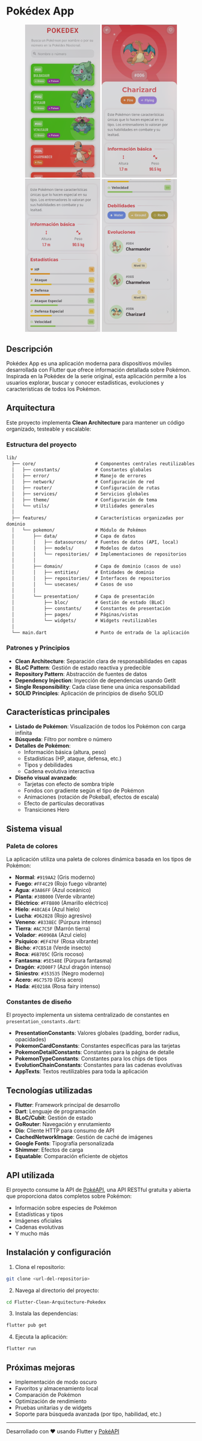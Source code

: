 
# Pokédex App

<div align="center">
  <img src="images/1.png" width="200" />
  <img src="images/2.png" width="200" /> 
  <img src="images/3.png" width="200" />
  <img src="images/4.png" width="200" />
</div>

## Descripción

Pokédex App es una aplicación moderna para dispositivos móviles desarrollada con Flutter que ofrece información detallada sobre Pokémon. Inspirada en la Pokédex de la serie original, esta aplicación permite a los usuarios explorar, buscar y conocer estadísticas, evoluciones y características de todos los Pokémon.

## Arquitectura

Este proyecto implementa **Clean Architecture** para mantener un código organizado, testeable y escalable:

### Estructura del proyecto

```
lib/
  ├── core/                      # Componentes centrales reutilizables
  │   ├── constants/             # Constantes globales
  │   ├── error/                 # Manejo de errores
  │   ├── network/               # Configuración de red
  │   ├── router/                # Configuración de rutas
  │   ├── services/              # Servicios globales
  │   ├── theme/                 # Configuración de tema
  │   └── utils/                 # Utilidades generales
  │
  ├── features/                  # Características organizadas por dominio
  │   └── pokemon/               # Módulo de Pokémon
  │       ├── data/              # Capa de datos
  │       │   ├── datasources/   # Fuentes de datos (API, local)
  │       │   ├── models/        # Modelos de datos
  │       │   └── repositories/  # Implementaciones de repositorios
  │       │
  │       ├── domain/            # Capa de dominio (casos de uso)
  │       │   ├── entities/      # Entidades de dominio
  │       │   ├── repositories/  # Interfaces de repositorios
  │       │   └── usecases/      # Casos de uso
  │       │
  │       └── presentation/      # Capa de presentación
  │           ├── bloc/          # Gestión de estado (BLoC)
  │           ├── constants/     # Constantes de presentación
  │           ├── pages/         # Páginas/vistas
  │           └── widgets/       # Widgets reutilizables
  │
  └── main.dart                  # Punto de entrada de la aplicación
```

### Patrones y Principios

- **Clean Architecture**: Separación clara de responsabilidades en capas
- **BLoC Pattern**: Gestión de estado reactiva y predecible
- **Repository Pattern**: Abstracción de fuentes de datos
- **Dependency Injection**: Inyección de dependencias usando GetIt
- **Single Responsibility**: Cada clase tiene una única responsabilidad
- **SOLID Principles**: Aplicación de principios de diseño SOLID

## Características principales

- **Listado de Pokémon**: Visualización de todos los Pokémon con carga infinita
- **Búsqueda**: Filtro por nombre o número
- **Detalles de Pokémon**:
  - Información básica (altura, peso)
  - Estadísticas (HP, ataque, defensa, etc.)
  - Tipos y debilidades
  - Cadena evolutiva interactiva
- **Diseño visual avanzado**:
  - Tarjetas con efecto de sombra triple
  - Fondos con gradiente según el tipo de Pokémon
  - Animaciones (rotación de Pokeball, efectos de escala)
  - Efecto de partículas decorativas
  - Transiciones Hero

## Sistema visual

### Paleta de colores

La aplicación utiliza una paleta de colores dinámica basada en los tipos de Pokémon:

- **Normal**: `#919AA2` (Gris moderno)
- **Fuego**: `#FF4C29` (Rojo fuego vibrante)
- **Agua**: `#3A86FF` (Azul oceánico)
- **Planta**: `#38B000` (Verde vibrante)
- **Eléctrico**: `#FFB800` (Amarillo eléctrico)
- **Hielo**: `#48CAE4` (Azul hielo)
- **Lucha**: `#D62828` (Rojo agresivo)
- **Veneno**: `#8338EC` (Púrpura intenso)
- **Tierra**: `#AC7C5F` (Marrón tierra)
- **Volador**: `#6096BA` (Azul cielo)
- **Psíquico**: `#EF476F` (Rosa vibrante)
- **Bicho**: `#7CB518` (Verde insecto)
- **Roca**: `#6B705C` (Gris rocoso)
- **Fantasma**: `#5E548E` (Púrpura fantasma)
- **Dragón**: `#2D00F7` (Azul dragón intenso)
- **Siniestro**: `#353535` (Negro moderno)
- **Acero**: `#6C757D` (Gris acero)
- **Hada**: `#E0218A` (Rosa fairy intenso)

### Constantes de diseño

El proyecto implementa un sistema centralizado de constantes en `presentation_constants.dart`:

- **PresentationConstants**: Valores globales (padding, border radius, opacidades)
- **PokemonCardConstants**: Constantes específicas para las tarjetas
- **PokemonDetailConstants**: Constantes para la página de detalle
- **PokemonTypeConstants**: Constantes para los chips de tipos
- **EvolutionChainConstants**: Constantes para las cadenas evolutivas
- **AppTexts**: Textos reutilizables para toda la aplicación

## Tecnologías utilizadas

- **Flutter**: Framework principal de desarrollo
- **Dart**: Lenguaje de programación
- **BLoC/Cubit**: Gestión de estado
- **GoRouter**: Navegación y enrutamiento
- **Dio**: Cliente HTTP para consumo de API
- **CachedNetworkImage**: Gestión de caché de imágenes
- **Google Fonts**: Tipografía personalizada
- **Shimmer**: Efectos de carga
- **Equatable**: Comparación eficiente de objetos

## API utilizada

El proyecto consume la API de [PokéAPI](https://pokeapi.co), una API RESTful gratuita y abierta que proporciona datos completos sobre Pokémon:

- Información sobre especies de Pokémon
- Estadísticas y tipos
- Imágenes oficiales
- Cadenas evolutivas
- Y mucho más

## Instalación y configuración

1. Clona el repositorio:
```bash
git clone <url-del-repositorio>
```

2. Navega al directorio del proyecto:
```bash
cd Flutter-Clean-Arquitecture-Pokedex
```

3. Instala las dependencias:
```bash
flutter pub get
```

4. Ejecuta la aplicación:
```bash
flutter run
```

## Próximas mejoras

- Implementación de modo oscuro
- Favoritos y almacenamiento local
- Comparación de Pokémon
- Optimización de rendimiento
- Pruebas unitarias y de widgets
- Soporte para búsqueda avanzada (por tipo, habilidad, etc.)

---

Desarrollado con ❤️ usando Flutter y [PokéAPI](https://pokeapi.co)
